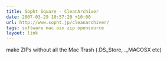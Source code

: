 ```yaml
---
title: Sopht Square - CleanArchiver
date: 2007-03-29 10:57:20 +10:00
url: http://www.sopht.jp/cleanarchiver/
tags: software mac osx zip opensource
layout: link
---
```

make ZIPs without all the Mac Trash (.DS_Store, ._MACOSX etc)
